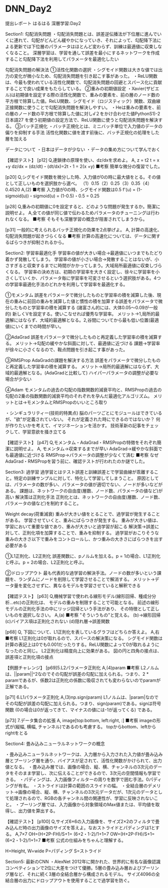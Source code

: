 # DNN_Day2

提出レポート
はるはる
深層学習:Day2


Section1: 勾配消失問題
・勾配消失問題とは、誤差逆伝播法が下位層に進んでいくに連れて、勾配がどんどん緩やかになっていき、それによって、勾配降下法による更新では下位層のパラメータはほとんど変わらず、訓練は最適値に収束しなくなること。
深層学習は、学習を通して誤差を最小にするネットワークを作成すること勾配降下法を利用してパラメータを最適化したい

勾配消失問題の解決法
①活性化関数の選択
・シグモイド関数は大きな値では出力の変化が微小なため、勾配消失問題を引き起こす事があった。
・ReLU関数は、今最も使われている活性化関数で、勾配消失問題の回避とスパース化に貢献することで良い成果をもたらしている。
②重みの初期値設定
・Xavier(ザビエル)は初期値を設定する際の活性化関数で、重みの要素を、前の層のノード数の平方根で除算した値。ReLU関数、シグモイド（ロジスティック）関数、双曲線正接関数に使うことで勾配消失問題を解決しやすい。
・Heは重みの要素を、前の層のノード数の平方根で除算した値に対し√２をかけ合わせた値PythonS1)-2日本語27
を使う初期値の設定方法で、ReLU関数に使うと勾配消失問題を解決する。
③バッチ正規化
・バッチ正規化とは、ミニバッチ単位で入力値のデータの偏りを抑制する手法
活性化関数に値を渡す前後に、バッチ正規化の処理をした層を加える

データについて
・日本はデータが少ない
・データの集め方について学んでおく

【確認テスト】
[p12]
Q,連鎖律の原理を使い、dz/dxを求めよ。
A,
z = t2
t = x +y
dz/dx = (dz/dt)・(dt/dx)=2t・1 = 2(x +y)
■考察
簡単な微分の復習でした。

[p20]
Q,シグモイド関数を微分した時、入力値が0の時に最大値をとる。その値として正しいものを選択肢から選べ。
（1）0.15（2）0.25（3）0.35（4）0.4520
A,(2)
■考察
入力値が0の時、シグモイド関数は0.5
f'(u) = (1-sigmoid(u))・sigmoid(u) = (1-0.5)・0.5 = 0.25

[p28]
Q,重みの初期値に0を設定すると、どのような問題が発生するか。簡潔に説明せよ。
A,全ての値が同じ値で伝わるためパラメータのチューニングは行われなくなる。
■考察
そもそも深層学習の概念が阻害されてしまうから。

[p31]
一般的に考えられるバッチ正規化の効果を2点挙げよ。
A, 計算の高速化、勾配消失問題が起きづらくなる
■考察
計算の高速化については、データに関するばらつきが抑制されるから。


Section2: 学習率最適化手
学習率の値が大きい場合→最適値にいつまでもたどり着かず発散してしまう。
学習率の値が小さい場合→発散することはないが、小さすぎると収束するまでに時間がかかってしまう。大域局所最適値に収束しづらくなる。
学習率の決め方は、初期の学習率を大きく設定し、徐々に学習率を小さくしていくか、パラメータ毎に学習率を可変させるという選択肢がある。4つの学習率最適化手法のどれかを利用して学習率を最適化する。

①モメンタム
誤差をパラメータで微分したものと学習率の積を減算した後、現在の重みに前回の重みを減算した値と慣性の積を加算する誤差をパラメータで微分したものと学習率の積を減算する
(諸富さん的には、大体0.05〜0.09が一般的)
新しくVを設定する。使いこなせれば優秀な学習率。
メリット→1,局所的最適解にはならず、大域的最適解となる。2,谷間についてから最も低い位置(最適値)にいくまでの時間が早い。

②AdaGrad
誤差をパラメータで微分したものと再定義した学習率の積を減算する。
メリット→勾配の緩やかな斜面に対して、最適値に近づける
課題→学習率が徐々に小さくなるので、鞍点問題を引き起こす事があった。

③RMSProp
AdaGradの課題を解決する方法
誤差をパラメータで微分したものと再定義した学習率の積を減算する。
メリット→局所的最適解にはならず、大域的最適解となる。(AdaGradと比較して)
ハイパーパラメータの調整が必要な場合が少ない

④Adam
モメンタムの過去の勾配の指数関数的減衰平均と、RMSPropの過去の勾配の2乗の指数関数的減衰平均のそれぞれを孕んだ最適化アルゴリズム。
メリットとは→モメンタムとRMSPropのいいところ取り

・シンギュラリティー(技術的特異点)
脳のパーツごとにモジュールはできているが、"欲"が定義されていない。
それが定義された時にできるのではないか？
何が作りたいかを考えて、イマジネーションを活かす。
技術革新の記事をチェックして、学習意欲を掻き立てる


【確認テスト】
[p47]
Q,モメンタム・AdaGrad・RMSPropの特徴をそれぞれ簡潔に説明せよ。
A,
モメンタム→収束するまでが早い
AdaGrad→緩やかな斜面でも最適値に近づける
RMSProp→パラメータの調整が少なくて済む
■考察
なぜAdaGrad・RMSPropを習う前に、確認テストが行われたのか謎でした。


Section3: 過学習
過学習とはテスト誤差と訓練誤差とで学習曲線が乖離すること。特定の訓練サンプルに対して、特化して学習してしまうこと。
原因としては、パラメータの数が多い、パラメータの値が適切でない、ノードが多いなどがある。
課題は、ネットワークの自由度(層数、ノード数、パラメータの値など)が高い
解決策は正則化手法
正則化とは、ネットワークの自由度(層数、ノード数、パラメータの値など)を制約すること。

Weight decay(荷重減衰)
重みが大きい値をとることで、過学習が発生することがある。
学習させていくと、重みにばらつきが発生する。
重みが大きい値は、学習において重要な値であり、重みが大きいと過学習が起こる
解決策→誤差に対して、正則化項を加算することで、重みを抑制する。
過学習がおこりそうな重みの大きさ以下で重みをコントロールし、かつ重みの大きさにばらつきを出す必要がある


①L1正則化、L2正則化
誤差関数に、pノルムを加える。p = 1の場合、L1正則化と呼ぶ。p = 2の場合、L2正則化と呼ぶ。

②ドロップアウト
最も代表的な過学習の解決手法。ノードの数が多いという課題を、ランダムにノードを削除して学習させることで解消する。
メリット→データ量を変化させずに、異なるモデルを学習させていると解釈できる


【確認テスト】
[p63]
Q,機械学習で使われる線形モデル(線形回帰、種成分分析…etc)の正則化は、
モデルの重みを制限することで可能となる。
前述の線形モデルの正則化手法の中にリッジ回帰という手法があり、
その特徴として正しいものを選択しなさい。
A,(a)
■考察
"そういうもの"と覚える。
(b)→線形回帰
(c)バイアス項は正則化されない
(d)隠れ層→誤差関数

[p68]
Q, 下図について、L1正則化を表しているグラフはどちらか答えよ。
A,右
■考察
L1正則化は0が取れるので、スパースの解決策になる。
シグモイド関数は計算の表記上は0でも0.001だったりする。ReLU関数によって0が取れるようになったのと同じ。
L2正則化は精度向上に効果がある。
図の円と四角の接点は、誤差項と正則化項の接点

【例題チャレンジ】
[p69]5.L2パラメータ正則化
A,(4)param
■考察
L2ノルムは、||param||^2なのでその勾配が誤差の勾配に加えられる。つまり、2 * paramであるが、係数2は正則化の係数に吸収されても変わらないのでparamが正解である。 

[p71] 6.L1パラメータ正則化
A,(3)np.sign(param)
L1ノルムは、|param|なのでその勾配が誤差の勾配に加えられる。つまり、sign(param)である。signは符号関数 (0の場合は0が返ってきて、マイナスの値には-1が返ってくる) である。

[p73] 7.データ集合の拡張
A, image[top:bottom, left:right, :] 
■考察
imageの形式が(縦幅, 横幅, チャンネル)であるのも考慮する。
topからbottom、leftからrightをとる


Section4: 畳み込みニューラルネットワークの概念

・畳み込みニューラルネットワークは、入力層から入力された入力値が畳み込み層とプーリング層を通り、バイアスが足されて、活性化関数がかけられて、出力値となる。
・畳み込み層では、画像の場合、縦、横、チャンネルの3次元のデータをそのまま学習し、次に伝えることができるので、3次元の空間情報も学習できる。
・パディングは、入力画像フィルターの周りを数字で囲む手法。0パディングが有名。
・ストライドは計算の範囲のスライドの幅。
・全結合層のデメリット→画像の場合、縦、横、チャンネルの3次元データだが、1次元のデータとして処理されるので、RGBの各チャンネル間の関連性が、学習に反映されないこと。
・プーリング層では、入力画像から対象領域のMax値または、平均値を取得し、出力値を算出する。

【確認テスト】
[p100] 
Q,サイズ6×6の入力画像を、サイズ2×2のフィルタで畳み込んだ時の出力画像のサイズを答えよ。なおストライドとパディングは1とする。
A,7×7
OH=(H+2P-FH)/S+1=  (6+2・1-2)/1+1=7 
OW=(H+2P-FH)/S+1=  (6+2・1-2)/1+1=7 
■考察
公式の仕組みをちゃんと理解する。

H=Height, W=wide
P=パディング
S=ストライド

Section5: 最新のCNN
・AlexNet
2012年に開かれた、世界的に有名な画像認識コンペティションで2位に大差をつけて優勝。5層の畳み込み層およびプーリング層など、それに続く3層の全結合層から構成されるモデル。
サイズ4096の全結合層の出力にドロップアウトを使用することで過学習を防ぐ。
